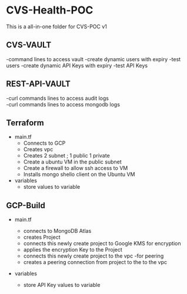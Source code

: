 # CVS-Health-POC

This is a all-in-one folder for CVS-POC v1

## CVS-VAULT
-command lines to access vault
-create dynamic users with expiry
-test users 
-create dynamic API Keys with expiry
-test API Keys

## REST-API-VAULT
-curl commands lines to access audit logs  
-curl commands lines to access mongodb logs

## Terraform 
* main.tf
  * Connects to GCP
  * Creates vpc
  * Creates 2 subnet ; 1 public 1 private
  * Create a ubuntu VM in the public subnet
  * Create  a firewall to allow ssh access to VM
  * Installs mongo shello client on the Ubuntu VM
* variables
  * store values to variable
  
 ## GCP-Build 
* main.tf
  * connects to MongoDB Atlas
  * creates Project 
  * connects this newly create project to Google KMS for encryption
  * applies the encryption Key to the Project
  * connects this newly create project to the vpc -for  peering
  * creates a peering connection from project to the to the vpc
  
* variables
  * store API Key values to variable
  


  






